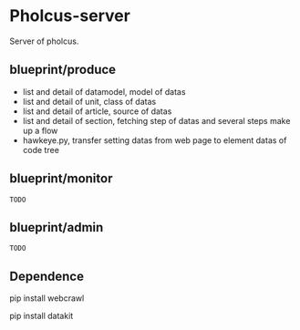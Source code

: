 # Pholcus-server

Server of pholcus.

## blueprint/produce

- list and detail of datamodel, model of datas
- list and detail of unit, class of datas
- list and detail of article, source of datas
- list and detail of section, fetching step of datas and several steps make up a flow
- hawkeye.py, transfer setting datas from web page to element datas of code tree

## blueprint/monitor

    TODO

## blueprint/admin

    TODO

## Dependence

pip install webcrawl

pip install datakit